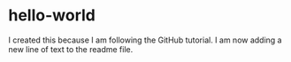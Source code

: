 # hello-world
I created this because I am following the GitHub tutorial.
I am now adding a new line of text to the readme file.
